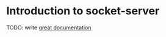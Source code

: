 # Introduction to socket-server

TODO: write [great documentation](http://jacobian.org/writing/what-to-write/)
